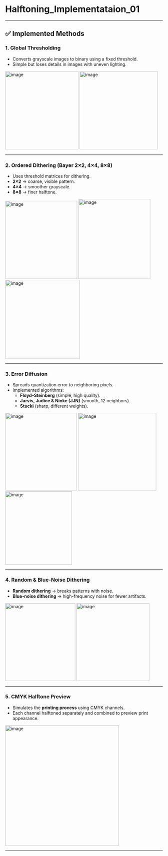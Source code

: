 # Halftoning_Implementataion_01

---

## ✅ Implemented Methods 
### 1. Global Thresholding  
- Converts grayscale images to binary using a fixed threshold.  
- Simple but loses details in images with uneven lighting.
<img width="234" height="250" alt="image" src="https://github.com/user-attachments/assets/8d720a48-1e8d-4687-a92f-ead33d886ae8" />
<img width="250" height="250" alt="image" src="https://github.com/user-attachments/assets/28cca708-6d38-40d4-9a8b-9d04331b94c9" />

---

### 2. Ordered Dithering (Bayer 2×2, 4×4, 8×8)  
- Uses threshold matrices for dithering.  
- **2×2** → coarse, visible pattern.  
- **4×4** → smoother grayscale.  
- **8×8** → finer halftone.
<img width="230" height="250" alt="image" src="https://github.com/user-attachments/assets/30c624df-18fe-4067-bdec-67b589117deb" />
<img width="230" height="256" alt="image" src="https://github.com/user-attachments/assets/ba1c1276-cebc-425a-980c-37185d673318" />
<img width="238" height="253" alt="image" src="https://github.com/user-attachments/assets/a71e5c56-e45a-4c74-a565-7bb1b766ad78" />

---

### 3. Error Diffusion  
- Spreads quantization error to neighboring pixels.  
- Implemented algorithms:  
  - **Floyd–Steinberg** (simple, high quality).  
  - **Jarvis, Judice & Ninke (JJN)** (smooth, 12 neighbors).  
  - **Stucki** (sharp, different weights).  
<img width="229" height="248" alt="image" src="https://github.com/user-attachments/assets/8820d228-c911-4166-83de-d085ff6d5ee9" />
<img width="250" height="248" alt="image" src="https://github.com/user-attachments/assets/b2d411ba-fefb-40c8-8cef-04598faaeee0" />
<img width="213" height="235" alt="image" src="https://github.com/user-attachments/assets/5b381540-5fbf-4df7-8bfe-1a1fdc6608ce" />

---

### 4. Random & Blue-Noise Dithering  
- **Random dithering** → breaks patterns with noise.  
- **Blue-noise dithering** → high-frequency noise for fewer artifacts.
<img width="224" height="249" alt="image" src="https://github.com/user-attachments/assets/14cdd4ab-362d-4c81-89d6-5e0e5ffea533" />
<img width="233" height="249" alt="image" src="https://github.com/user-attachments/assets/5b6bdca0-ce10-458e-8d84-72b8e50ff66b" />

---

### 5. CMYK Halftone Preview  
- Simulates the **printing process** using CMYK channels.  
- Each channel halftoned separately and combined to preview print appearance.
<img width="363" height="386" alt="image" src="https://github.com/user-attachments/assets/808564ed-9ffe-4af1-962b-89f7c1c52eb5" />

---



